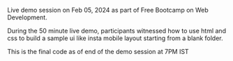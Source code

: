Live demo session on Feb 05, 2024 as part of Free Bootcamp on Web Development. 

During the 50 minute live demo, participants witnessed how to use html and css to build a sample ui like insta mobile layout starting from a blank folder.

This is the final code as of end of the demo session at 7PM IST

